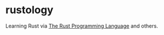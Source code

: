 # rustology
Learning Rust via [The Rust Programming Language](https://doc.rust-lang.org/stable/book/title-page.html) and others.
